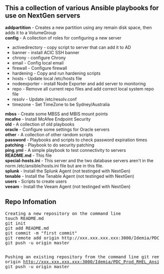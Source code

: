 <h2>This a collection of various Ansible playbooks for use on NextGen servers</h2>

<strong>addpartition</strong> - Creates a new partition using any remain disk space, then adds it to a VolumeGroup</br>
<strong>config</strong> - A collection of roles for configuring a new server</br>
<ul>
<li>activedirectory - copy script to server that can add it to AD</li>
<li>banner - install ACIC SSH banner</li>
<li>chrony - configure Chrony</li>
<li>email - Config local email</li>
<li>firewall - Configure firewall</li>
<li>hardening - Copy and run hardening scripts</li>
<li>hosts - Update local /etc/hosts file</li>
<li>nodeexporter - install Node Exporter and add server to monitoring</li>
<li>repo - Remove all current repo files and add correct local system repo file</li>
<li>resolv - Update /etc/resolv.conf</li>
<li>timezone - Set TimeZone to be Sydney/Australia</li>
</ul>
<strong>mbss</strong> - Create some MBSS and MBIS mount points</br>
<strong>mcafee</strong> - Install McAfee Endpoint Security</br>
<strong>old</strong> - A collection of old playbooks</br>
<strong>oracle</strong> - Configure some settings for Oracle servers</br>
<strong>other</strong> - A collection of other random scripts</br>
<strong>password</strong> - Playbooks and scripts to check password expiration times </br>
<strong>patching</strong> - Playbook to do security patching</br>
<strong>ping.yml</strong> - A simple playbook to test connectivity to servers</br>
<strong>README.md</strong> - This file</br>
<strong>special-hosts.ini</strong> - This server and the two database servers aren't in the norm /etc/ansible/hosts.ini file but are in this file.</br>
<strong>splunk</strong> - Install the Splunk Agent (not testinged with NextGen)</br>
<strong>tenable</strong> - Install the Tenable Agent (not testinged with NextGen)</br>
<strong>users</strong> - Scripts to create users</br>
<strong>veeam</strong> - Install the Veeam Agent (not testinged with NextGen)</br>

<h2>Repo Infomation</h2>
<pre>
Creating a new repository on the command line
touch README.md
git init
git add README.md
git commit -m "first commit"
git remote add origin http://xxx.xxx.xxx.xxx:3000/Idemia/PDC_Prod_RHEL_Ansible.git
git push -u origin master

Pushing an existing repository from the command line
git remote add origin http://xxx.xxx.xxx.xxx:3000/Idemia/PDC_Prod_RHEL_Ansible.git
git push -u origin master
</pre>
